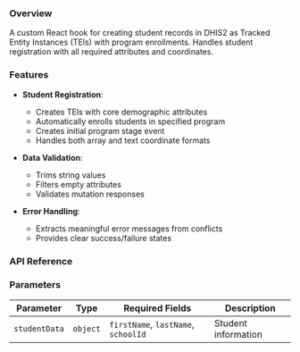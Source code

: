 

### Overview
A custom React hook for creating student records in DHIS2 as Tracked Entity Instances (TEIs) with program enrollments. Handles student registration with all required attributes and coordinates.

### Features
- **Student Registration**:
  - Creates TEIs with core demographic attributes
  - Automatically enrolls students in specified program
  - Creates initial program stage event
  - Handles both array and text coordinate formats

- **Data Validation**:
  - Trims string values
  - Filters empty attributes
  - Validates mutation responses

- **Error Handling**:
  - Extracts meaningful error messages from conflicts
  - Provides clear success/failure states

### API Reference

### Parameters
| Parameter       | Type     | Required Fields           | Description |
|-----------------|----------|---------------------------|-------------|
| `studentData`  | `object` | `firstName`, `lastName`, `schoolId` | Student information |

